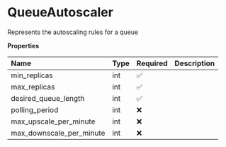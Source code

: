 # QueueAutoscaler

Represents the autoscaling rules for a queue

**Properties**

| Name                     | Type | Required | Description |
| :----------------------- | :--- | :------- | :---------- |
| min_replicas             | int  | ✅       |             |
| max_replicas             | int  | ✅       |             |
| desired_queue_length     | int  | ✅       |             |
| polling_period           | int  | ❌       |             |
| max_upscale_per_minute   | int  | ❌       |             |
| max_downscale_per_minute | int  | ❌       |             |
